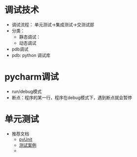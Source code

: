 # 调试技术

- 调试流程： 单元测试->集成测试->交测试部
- 分类：
  - 静态调试：
  - 动态调试
- pdb调试
- pdb: python 调试库

# pycharm调试

- run/debug模式
- 断点：程序的某一行，程序在debug模式下，遇到断点就会暂停

# 单元测试

- 推荐文档 
  - [pyUnit](https://wiki.python.org/moin/PyUnit)
  - [测试案例](https://www.cnblogs.com/iamjqy/p/7155315.html)
  - 